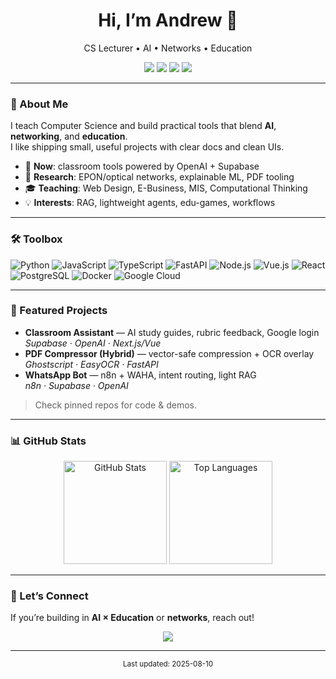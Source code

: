 <!-- Profile README -->

<h1 align="center">Hi, I’m Andrew 👋</h1>
<p align="center">
  CS Lecturer • AI • Networks • Education
</p>

<p align="center">
  <a href="https://atlverse.xyz"><img src="https://img.shields.io/badge/Website-2f60d7?style=flat&logo=google-chrome&logoColor=white" /></a>
  <a href="mailto:andrew.heriyana@unklab.ac.id"><img src="https://img.shields.io/badge/Email-FF5722?style=flat&logo=gmail&logoColor=white" /></a>
  <a href="https://www.linkedin.com/in/andrew-tanny-liem-4a463736/"><img src="https://img.shields.io/badge/LinkedIn-0A66C2?style=flat&logo=linkedin&logoColor=white" /></a>
  <a href="https://x.com/andrewliem"><img src="https://img.shields.io/badge/Twitter-1DA1F2?style=flat&logo=twitter&logoColor=white" /></a>
</p>

---

### 🚀 About Me
I teach Computer Science and build practical tools that blend **AI**, **networking**, and **education**.  
I like shipping small, useful projects with clear docs and clean UIs.

- 🔭 **Now**: classroom tools powered by OpenAI + Supabase  
- 🧪 **Research**: EPON/optical networks, explainable ML, PDF tooling  
- 🎓 **Teaching**: Web Design, E-Business, MIS, Computational Thinking  
- 💡 **Interests**: RAG, lightweight agents, edu-games, workflows

---

### 🛠 Toolbox
![Python](https://img.shields.io/badge/Python-3776AB?style=flat&logo=python&logoColor=white)
![JavaScript](https://img.shields.io/badge/JavaScript-F7DF1E?style=flat&logo=javascript&logoColor=black)
![TypeScript](https://img.shields.io/badge/TypeScript-3178C6?style=flat&logo=typescript&logoColor=white)
![FastAPI](https://img.shields.io/badge/FastAPI-009688?style=flat&logo=fastapi&logoColor=white)
![Node.js](https://img.shields.io/badge/Node.js-339933?style=flat&logo=node.js&logoColor=white)
![Vue.js](https://img.shields.io/badge/Vue.js-4FC08D?style=flat&logo=vue.js&logoColor=white)
![React](https://img.shields.io/badge/React-61DAFB?style=flat&logo=react&logoColor=black)
![PostgreSQL](https://img.shields.io/badge/PostgreSQL-4169E1?style=flat&logo=postgresql&logoColor=white)
![Docker](https://img.shields.io/badge/Docker-2496ED?style=flat&logo=docker&logoColor=white)
![Google Cloud](https://img.shields.io/badge/Google_Cloud-4285F4?style=flat&logo=google-cloud&logoColor=white)

---

### 📌 Featured Projects
- **Classroom Assistant** — AI study guides, rubric feedback, Google login  
  _Supabase · OpenAI · Next.js/Vue_
- **PDF Compressor (Hybrid)** — vector-safe compression + OCR overlay  
  _Ghostscript · EasyOCR · FastAPI_
- **WhatsApp Bot** — n8n + WAHA, intent routing, light RAG  
  _n8n · Supabase · OpenAI_

> Check pinned repos for code & demos.

---

### 📊 GitHub Stats
<p align="center">
  <img src="https://github-readme-stats.vercel.app/api?username=YOURUSERNAME&show_icons=true&theme=tokyonight&hide_border=true" alt="GitHub Stats" height="165"/>
  <img src="https://github-readme-stats.vercel.app/api/top-langs/?username=YOURUSERNAME&layout=compact&theme=tokyonight&hide_border=true" alt="Top Languages" height="165"/>
</p>

---

### 🤝 Let’s Connect
If you’re building in **AI × Education** or **networks**, reach out!

<p align="center">
  <a href="https://github.com/YOURUSERNAME"><img src="https://img.shields.io/github/followers/YOURUSERNAME?label=Follow&style=social" /></a>
</p>

---

<p align="center">
  <sub>Last updated: <!-- yyyy-mm-dd --> 2025-08-10</sub>
</p>
